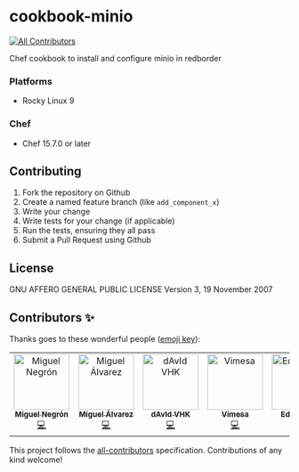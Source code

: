 # cookbook-minio
<!-- ALL-CONTRIBUTORS-BADGE:START - Do not remove or modify this section -->
[![All Contributors](https://img.shields.io/badge/all_contributors-5-orange.svg?style=flat-square)](#contributors-)
<!-- ALL-CONTRIBUTORS-BADGE:END -->

Chef cookbook to install and configure minio in redborder

### Platforms

- Rocky Linux 9

### Chef

- Chef 15.7.0 or later

## Contributing

1. Fork the repository on Github
2. Create a named feature branch (like `add_component_x`)
3. Write your change
4. Write tests for your change (if applicable)
5. Run the tests, ensuring they all pass
6. Submit a Pull Request using Github

## License
GNU AFFERO GENERAL PUBLIC LICENSE Version 3, 19 November 2007

## Contributors ✨

Thanks goes to these wonderful people ([emoji key](https://allcontributors.org/docs/en/emoji-key)):

<!-- ALL-CONTRIBUTORS-LIST:START - Do not remove or modify this section -->
<!-- prettier-ignore-start -->
<!-- markdownlint-disable -->
<table>
  <tbody>
    <tr>
      <td align="center" valign="top" width="14.28%"><a href="https://github.com/manegron"><img src="https://avatars.githubusercontent.com/u/45871721?v=4?s=100" width="100px;" alt="Miguel Negrón"/><br /><sub><b>Miguel Negrón</b></sub></a><br /><a href="https://github.com/redBorder/cookbook-minio/commits?author=manegron" title="Code">💻</a></td>
      <td align="center" valign="top" width="14.28%"><a href="https://github.com/malvads"><img src="https://avatars.githubusercontent.com/u/128592227?v=4?s=100" width="100px;" alt="Miguel Álvarez"/><br /><sub><b>Miguel Álvarez</b></sub></a><br /><a href="https://github.com/redBorder/cookbook-minio/commits?author=malvads" title="Code">💻</a></td>
      <td align="center" valign="top" width="14.28%"><a href="https://redborder.com"><img src="https://avatars.githubusercontent.com/u/34706472?v=4?s=100" width="100px;" alt="dAvId VHK"/><br /><sub><b>dAvId VHK</b></sub></a><br /><a href="https://github.com/redBorder/cookbook-minio/commits?author=davidredborder" title="Code">💻</a></td>
      <td align="center" valign="top" width="14.28%"><a href="https://github.com/ViMesTor"><img src="https://avatars.githubusercontent.com/u/93142944?v=4?s=100" width="100px;" alt="Vimesa"/><br /><sub><b>Vimesa</b></sub></a><br /><a href="https://github.com/redBorder/cookbook-minio/commits?author=ViMesTor" title="Code">💻</a></td>
      <td align="center" valign="top" width="14.28%"><a href="https://github.com/EduaReyes"><img src="https://avatars.githubusercontent.com/u/94845004?v=4?s=100" width="100px;" alt="Edu Reyes"/><br /><sub><b>Edu Reyes</b></sub></a><br /><a href="https://github.com/redBorder/cookbook-minio/commits?author=EduaReyes" title="Code">💻</a></td>
    </tr>
  </tbody>
</table>

<!-- markdownlint-restore -->
<!-- prettier-ignore-end -->

<!-- ALL-CONTRIBUTORS-LIST:END -->

This project follows the [all-contributors](https://github.com/all-contributors/all-contributors) specification. Contributions of any kind welcome!